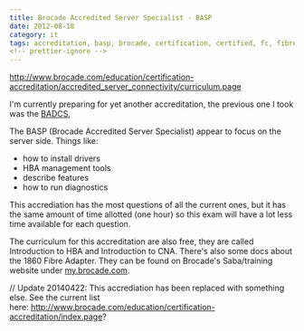 ```yaml
---
title: Brocade Accredited Server Specialist - BASP
date: 2012-08-18
category: it
tags: accreditation, basp, brocade, certification, certified, fc, fibre, channel, san, san, storage, storage, storage, area, network, study
<!-- prettier-ignore -->
---
```


<http://www.brocade.com/education/certification-accreditation/accredited_server_connectivity/curriculum.page>

I'm currently preparing for yet another accreditation, the previous one I took
was the
[BADCS](https://www.guldmyr.com/brocade-accredited-data-center-specialist-badcs/),

The BASP (Brocade Accredited Server Specialist) appear to focus on the server
side. Things like:

- how to install drivers
- HBA management tools
- describe features
- how to run diagnostics

This accrediation has the most questions of all the current ones, but it has the
same amount of time allotted (one hour) so this exam will have a lot less time
available for each question.

The curriculum for this accreditation are also free, they are called
Introduction to HBA and Introduction to CNA. There's also some docs about the
1860 Fibre Adapter. They can be found on Brocade's Saba/training website under
[my.brocade.com](http://my.brocade.com "my.brocade.com").

// Update 20140422: This accrediation has been replaced with something else. See
the current list
here: <http://www.brocade.com/education/certification-accreditation/index.page>?
